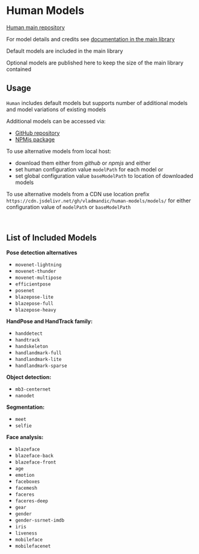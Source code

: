 # Human Models

[Human main repository](https://github.com/vladmandic/human)  

For model details and credits see [documentation in the main library](https://github.com/vladmandic/human/wiki/Models)  

Default models are included in the main library  

Optional models are published here to keep the size of the main library contained  

## Usage

`Human` includes default models but supports number of additional models and model variations of existing models  

Additional models can be accessed via:
 - [GitHub repository](https://github.com/vladmandic/human-models)
 - [NPMjs package](https://www.npmjs.com/package/@vladmandic/human-models)

To use alternative models from local host:
- download them either from *github* or *npmjs* and either
- set human configuration value `modelPath` for each model or
- set global configuration value `baseModelPath` to location of downloaded models

To use alternative models from a CDN use location prefix `https://cdn.jsdelivr.net/gh/vladmandic/human-models/models/` for either configuration value of `modelPath` or `baseModelPath`

<br>

## List of Included Models

**Pose detection alternatives**

- `movenet-lightning`
- `movenet-thunder`
- `movenet-multipose`
- `efficientpose`
- `posenet`
- `blazepose-lite`
- `blazepose-full`
- `blazepose-heavy`

**HandPose and HandTrack family:**

- `handdetect`
- `handtrack`
- `handskeleton`
- `handlandmark-full`
- `handlandmark-lite`
- `handlandmark-sparse`

**Object detection:**

- `mb3-centernet`
- `nanodet`

**Segmentation:**

- `meet`
- `selfie`

**Face analysis:**

- `blazeface`
- `blazeface-back`
- `blazeface-front`
- `age`
- `emotion`
- `faceboxes`
- `facemesh`
- `faceres`
- `faceres-deep`
- `gear`
- `gender`
- `gender-ssrnet-imdb`
- `iris`
- `liveness`
- `mobileface`
- `mobilefacenet`
